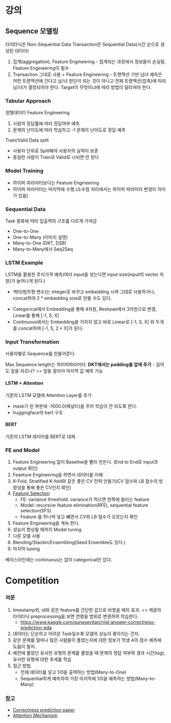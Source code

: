 # 강의
## Sequence 모델링
타이타닉은 Non-Sequential Data
Transaction은 Sequential Data(시간 순으로 생성된 데이터)

1. 집계(aggregation), Feature Engineering
		- 집계되는 과정에서 정보들이 손실됨. Feature Engineering이 필수
2. Transaction 그대로 사용 + Feature Engineering
		- 트랜잭션 기반 남녀 예측은 어떤 트랜잭션에 간다고 남/녀 판단이 되는 것이 아니고 전체 트랜잭션(압축)에 따라 남/녀가 결정되어야 한다.
Target이 무엇이냐에 따라 방법이 달라져야 한다.

### Tabular Approach
정형데이터
Feature Engineering
1. 사람의 정답률에 따라 정답여부 예측
2. 문제의 난이도에 따라 학습하고 -1 문제의 난이도로 정답 예측

Train/Valid Data split
- 사용자 단위로 Split해야 사용자의 실력이 보존
- 동일한 사람이 Train과 Valid로 나뉘면 안 된다

### Model Training
- 하이퍼 파라미터보다는 Feature Engineering
- 하이퍼 파라미터는 마지막에 수행.(소수점 자리에서는 하이퍼 파라미터 변경이 의미가 있음)

### Sequential Data
Task 종류에 따라 입출력의 구조를 다르게 가져감
- One-to-One
- One-to-Many (이미지 설명)
- Many-to-One (DKT, DSB)
- Many-to-Many에서 Seq2Seq

### LSTM Example
LSTM을 활용한 주식가격 예측(여러 input을 넣는다면 input size(input의 vector 차원)가 늘어나게 된다.)
- 섹터(범주형 변수)는 integer로 바꾸고 embedding 시켜 그대로 사용하거나, concat하여 2 * embedding size로 만들 수도 있다.

+ Categorical에서 Embedding을 통해 4차원, Reshpae에서 3차원으로 변경, Linear를 통해 [-1, S, X]
+ Continuous에서는 Embedding을 거치지 않고 바로 Linear로 [-1, S, X]
위 두개를 concat하여 [-1, S, 2 * X]가 된다.

### Input Transformation
사용자별로 Sequence를 만들어준다.

Max Sequence length는 하이퍼파라미터. **DKT에서는 padding을 앞에 추가** 
	- 길어도 앞을 자르나? => 앞을 잘라야 마지막 값 예측 가능

#### LSTM + Attention
기존의 LSTM 모델에 Attention Layer를 추가
- mask가 된 부분에 -1000.0(페널티)을 주어 학습이 안 되도록 한다.
- huggingface의 bert 구조

#### BERT
기존의 LSTM 레이어를 BERT로 대체

### FE and Model
1. Feature Engineering 없이 Baseline을 빨리 만든다. (End to End로 input과 output 확인)
2. Feaeture Engineering을 하면서 데이터를 이해
3. K-Fold, Stratified K-fold와 같은 좋은 CV 전략 만들기(CV 점수와 LB 점수의 방향성을 통해 좋은 CV인지 확인)
4. [Feature Selection](https://subinium.github.io/feature-selection/)
	- FE: variance threshold: variance가 적으면 한쪽에 쏠리는 feature
	- Model: recursive feature elimination(RFE), sequential feature selection(SFS)
	- Feature 를 하나씩 넣고 뺴면서 CV와 LB 점수가 오르는지 확인
5. Feature Engineering을 계속 한다.
6. 성능이 향상될 때까지 Model tuning
7. 다른 모델 사용
8. Blending/Stackin/Ensembling(Seed Ensemble도 있다.)
9. 마지막 tuning

베이스라인에는 continuous는 없이 categorical만 있다.

# Competition
### 의문
1. timestamp와, id와 같은 feature를 간단한 값으로 바꿨을 때의 효과. => 캐글의 타이타닉 preprocessing을 보면 연령을 범위로 변경하여 학습한다.
    - https://www.kaggle.com/gunesevitan/riiid-answer-correctness-prediction-eda
2. 데이터는 단순하고 어려운 Task일수록 모델의 성능이 좋아지는 건지.
3. 같은 문제를 얼마나 많은 사람들이 풀었는지에 대한 정보가 학생 A의 점수 예측에 도움이 될지.
4. 예전에 풀었던 유사한 유형의 문제를 풀었을 때 문제의 정답 여부와 경과 시간(log), 유사한 유형에 대한 추세를 학습
5. 접근 방법.
    - 전체 데이터를 넣고 1/0을 출력하는 방법(Many-to-One)
    - Sequential하게 예측하여 가장 마지막에 1/0을 예측하는 방법(Many-to-Many)

### 참고
+ [Correctness prediction paper](https://arxiv.org/abs/2010.12042)
+ [Attention Mechanism](https://arxiv.org/pdf/2102.04250.pdf)
